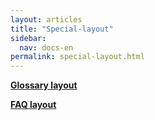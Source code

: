 ```yaml
---
layout: articles
title: "Special-layout"
sidebar: 
  nav: docs-en
permalink: special-layout.html
---
```



[**Glossary layout**](./Mydoc-glossary.html)

[**FAQ layout**](./Mydoc-faq-layout.html)
